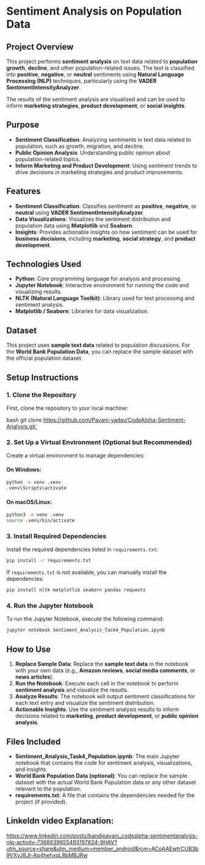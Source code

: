 
# Sentiment Analysis on Population Data

## Project Overview
This project performs **sentiment analysis** on text data related to **population growth**, **decline**, and other population-related issues. The text is classified into **positive**, **negative**, or **neutral** sentiments using **Natural Language Processing (NLP)** techniques, particularly using the **VADER SentimentIntensityAnalyzer**.

The results of the sentiment analysis are visualized and can be used to inform **marketing strategies**, **product development**, or **social insights**.

## Purpose
- **Sentiment Classification**: Analyzing sentiments in text data related to population, such as growth, migration, and decline.
- **Public Opinion Analysis**: Understanding public opinion about population-related topics.
- **Inform Marketing and Product Development**: Using sentiment trends to drive decisions in marketing strategies and product improvements.

## Features
- **Sentiment Classification**: Classifies sentiment as **positive**, **negative**, or **neutral** using **VADER SentimentIntensityAnalyzer**.
- **Data Visualizations**: Visualizes the sentiment distribution and population data using **Matplotlib** and **Seaborn**.
- **Insights**: Provides actionable insights on how sentiment can be used for **business decisions**, including **marketing**, **social strategy**, and **product development**.

## Technologies Used
- **Python**: Core programming language for analysis and processing.
- **Jupyter Notebook**: Interactive environment for running the code and visualizing results.
- **NLTK (Natural Language Toolkit)**: Library used for text processing and sentiment analysis.
- **Matplotlib / Seaborn**: Libraries for data visualization.

## Dataset
This project uses **sample text data** related to population discussions.
For the **World Bank Population Data**, you can replace the sample dataset with the official population dataset.

## Setup Instructions

### 1. Clone the Repository
First, clone the repository to your local machine:

bash
git clone https://github.com/Pavani-yadav/CodeAlpha-Sentiment-Analysis.git`

### 2. Set Up a Virtual Environment (Optional but Recommended)

Create a virtual environment to manage dependencies:

#### On Windows:

```bash
python -m venv .venv
.venv\Scripts\activate
```

#### On macOS/Linux:

```bash
python3 -m venv .venv
source .venv/bin/activate
```

### 3. Install Required Dependencies

Install the required dependencies listed in `requirements.txt`:

```bash
pip install -r requirements.txt
```

If `requirements.txt` is not available, you can manually install the dependencies:

```bash
pip install nltk matplotlib seaborn pandas requests
```

### 4. Run the Jupyter Notebook

To run the Jupyter Notebook, execute the following command:

```bash
jupyter notebook Sentiment_Analysis_Task4_Population.ipynb
```

## How to Use

1. **Replace Sample Data**: Replace the **sample text data** in the notebook with your own data (e.g., **Amazon reviews**, **social media comments**, or **news articles**).
2. **Run the Notebook**: Execute each cell in the notebook to perform **sentiment analysis** and visualize the results.
3. **Analyze Results**: The notebook will output sentiment classifications for each text entry and visualize the sentiment distribution.
4. **Actionable Insights**: Use the sentiment analysis results to inform decisions related to **marketing**, **product development**, or **public opinion analysis**.

## Files Included

* **Sentiment\_Analysis\_Task4\_Population.ipynb**: The main Jupyter notebook that contains the code for sentiment analysis, visualizations, and insights.
* **World Bank Population Data (optional)**: You can replace the sample dataset with the actual World Bank Population data or any other dataset relevant to the population.
* **requirements.txt**: A file that contains the dependencies needed for the project (if provided).
 ## Linkeldn video Explanation:
https://www.linkedin.com/posts/bandipavani_codealpha-sentimentanalysis-nlp-activity-7368639655493197824-9HAV?utm_source=share&utm_medium=member_android&rcm=ACoAAEwtrCUB3b9VXvJ8Jt-Aq4hehxqL8bMBJRw
 
